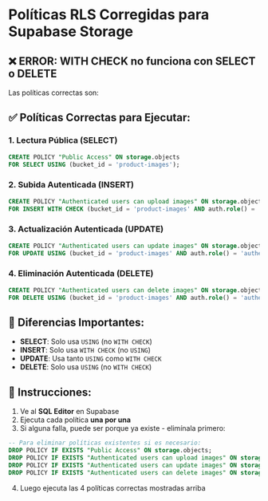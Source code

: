 # Políticas RLS Corregidas para Supabase Storage

## ❌ ERROR: WITH CHECK no funciona con SELECT o DELETE

Las políticas correctas son:

## ✅ Políticas Correctas para Ejecutar:

### 1. Lectura Pública (SELECT)
```sql
CREATE POLICY "Public Access" ON storage.objects
FOR SELECT USING (bucket_id = 'product-images');
```

### 2. Subida Autenticada (INSERT)  
```sql
CREATE POLICY "Authenticated users can upload images" ON storage.objects
FOR INSERT WITH CHECK (bucket_id = 'product-images' AND auth.role() = 'authenticated');
```

### 3. Actualización Autenticada (UPDATE)
```sql
CREATE POLICY "Authenticated users can update images" ON storage.objects
FOR UPDATE USING (bucket_id = 'product-images' AND auth.role() = 'authenticated');
```

### 4. Eliminación Autenticada (DELETE)
```sql
CREATE POLICY "Authenticated users can delete images" ON storage.objects
FOR DELETE USING (bucket_id = 'product-images' AND auth.role() = 'authenticated');
```

## 🔧 Diferencias Importantes:

- **SELECT**: Solo usa `USING` (no `WITH CHECK`)
- **INSERT**: Solo usa `WITH CHECK` (no `USING`)  
- **UPDATE**: Usa tanto `USING` como `WITH CHECK`
- **DELETE**: Solo usa `USING` (no `WITH CHECK`)

## 📝 Instrucciones:

1. Ve al **SQL Editor** en Supabase
2. Ejecuta cada política **una por una** 
3. Si alguna falla, puede ser porque ya existe - elimínala primero:

```sql
-- Para eliminar políticas existentes si es necesario:
DROP POLICY IF EXISTS "Public Access" ON storage.objects;
DROP POLICY IF EXISTS "Authenticated users can upload images" ON storage.objects;
DROP POLICY IF EXISTS "Authenticated users can update images" ON storage.objects;  
DROP POLICY IF EXISTS "Authenticated users can delete images" ON storage.objects;
```

4. Luego ejecuta las 4 políticas correctas mostradas arriba